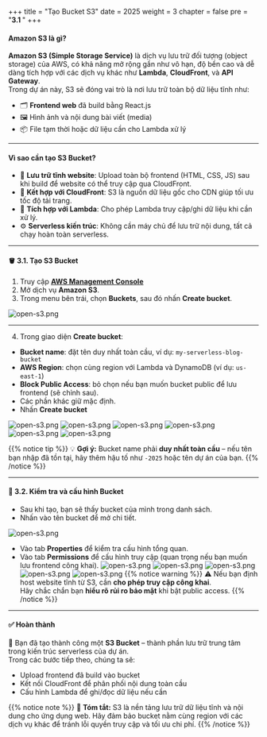 +++
title = "Tạo Bucket S3"
date = 2025
weight = 3
chapter = false
pre = "<b>3.1 </b>"
+++

#### Amazon S3 là gì?

**Amazon S3 (Simple Storage Service)** là dịch vụ lưu trữ đối tượng (object storage) của AWS, có khả năng mở rộng gần như vô hạn, độ bền cao và dễ dàng tích hợp với các dịch vụ khác như **Lambda**, **CloudFront**, và **API Gateway**.  
Trong dự án này, S3 sẽ đóng vai trò là nơi lưu trữ toàn bộ dữ liệu tĩnh như:

- 🗂️ **Frontend web** đã build bằng React.js  
- 🖼️ Hình ảnh và nội dung bài viết (media)  
- 📦 File tạm thời hoặc dữ liệu cần cho Lambda xử lý  

---

#### Vì sao cần tạo S3 Bucket?

- 📁 **Lưu trữ tĩnh website**: Upload toàn bộ frontend (HTML, CSS, JS) sau khi build để website có thể truy cập qua CloudFront.  
- 🔁 **Kết hợp với CloudFront**: S3 là nguồn dữ liệu gốc cho CDN giúp tối ưu tốc độ tải trang.  
- 🔐 **Tích hợp với Lambda**: Cho phép Lambda truy cập/ghi dữ liệu khi cần xử lý.  
- ⚙️ **Serverless kiến trúc**: Không cần máy chủ để lưu trữ nội dung, tất cả chạy hoàn toàn serverless.

---

#### 🪣 3.1. Tạo S3 Bucket

1. Truy cập [**AWS Management Console**](https://aws.amazon.com/console/)  
2. Mở dịch vụ **Amazon S3**.  
3. Trong menu bên trái, chọn **Buckets**, sau đó nhấn **Create bucket**.

![open-s3.png](/images/3-Create-DynamoDB-Table/3.1-Create-an-S3-Bucket-to-store-data/3.1.png)

---

4. Trong giao diện **Create bucket**:

- **Bucket name**: đặt tên duy nhất toàn cầu, ví dụ: `my-serverless-blog-bucket`  
- **AWS Region**: chọn cùng region với Lambda và DynamoDB (ví dụ: `us-east-1`)  
- **Block Public Access**: bỏ chọn nếu bạn muốn bucket public để lưu frontend (sẽ chỉnh sau).  
- Các phần khác giữ mặc định.  
- Nhấn **Create bucket**

![open-s3.png](/images/3-Create-DynamoDB-Table/3.1-Create-an-S3-Bucket-to-store-data/3.2.png)
![open-s3.png](/images/3-Create-DynamoDB-Table/3.1-Create-an-S3-Bucket-to-store-data/3.3.png)
![open-s3.png](/images/3-Create-DynamoDB-Table/3.1-Create-an-S3-Bucket-to-store-data/3.4.png)
![open-s3.png](/images/3-Create-DynamoDB-Table/3.1-Create-an-S3-Bucket-to-store-data/3.5.png)
![open-s3.png](/images/3-Create-DynamoDB-Table/3.1-Create-an-S3-Bucket-to-store-data/3.6.png)
![open-s3.png](/images/3-Create-DynamoDB-Table/3.1-Create-an-S3-Bucket-to-store-data/3.7.png)

{{% notice tip %}}
💡 **Gợi ý:** Bucket name phải **duy nhất toàn cầu** – nếu tên bạn nhập đã tồn tại, hãy thêm hậu tố như `-2025` hoặc tên dự án của bạn.
{{% /notice %}}

---

#### 📂 3.2. Kiểm tra và cấu hình Bucket

- Sau khi tạo, bạn sẽ thấy bucket của mình trong danh sách.  
- Nhấn vào tên bucket để mở chi tiết.

![open-s3.png](/images/3-Create-DynamoDB-Table/3.1-Create-an-S3-Bucket-to-store-data/3.8.png)

- Vào tab **Properties** để kiểm tra cấu hình tổng quan.  
- Vào tab **Permissions** để cấu hình truy cập (quan trọng nếu bạn muốn lưu frontend công khai).
![open-s3.png](/images/3-Create-DynamoDB-Table/3.1-Create-an-S3-Bucket-to-store-data/3.9.png)
![open-s3.png](/images/3-Create-DynamoDB-Table/3.1-Create-an-S3-Bucket-to-store-data/3.10.png)
![open-s3.png](/images/3-Create-DynamoDB-Table/3.1-Create-an-S3-Bucket-to-store-data/3.11.png)
![open-s3.png](/images/3-Create-DynamoDB-Table/3.1-Create-an-S3-Bucket-to-store-data/3.12.png)
![open-s3.png](/images/3-Create-DynamoDB-Table/3.1-Create-an-S3-Bucket-to-store-data/3.13.png)
{{% notice warning %}}
⚠️ Nếu bạn định host website tĩnh từ S3, cần **cho phép truy cập công khai**.  
Hãy chắc chắn bạn **hiểu rõ rủi ro bảo mật** khi bật public access.
{{% /notice %}}

---

#### ✅ Hoàn thành

🎉 Bạn đã tạo thành công một **S3 Bucket** – thành phần lưu trữ trung tâm trong kiến trúc serverless của dự án.  
Trong các bước tiếp theo, chúng ta sẽ:

- Upload frontend đã build vào bucket  
- Kết nối CloudFront để phân phối nội dung toàn cầu  
- Cấu hình Lambda để ghi/đọc dữ liệu nếu cần

{{% notice note %}}
📌 **Tóm tắt:** S3 là nền tảng lưu trữ dữ liệu tĩnh và nội dung cho ứng dụng web. Hãy đảm bảo bucket nằm cùng region với các dịch vụ khác để tránh lỗi quyền truy cập và tối ưu chi phí.
{{% /notice %}}
